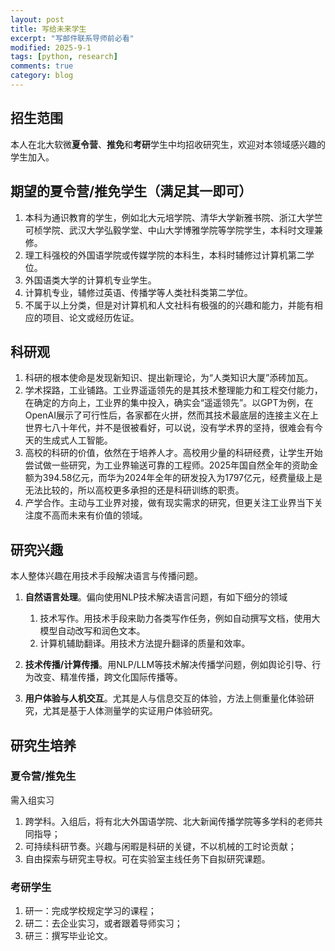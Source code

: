 ```yaml
---
layout: post
title: 写给未来学生
excerpt: "写邮件联系导师前必看"
modified: 2025-9-1
tags: [python, research]
comments: true
category: blog
---
```




## 招生范围

本人在北大软微**夏令营**、**推免**和**考研**学生中均招收研究生，欢迎对本领域感兴趣的学生加入。



## 期望的夏令营/推免学生（满足其一即可）

1. 本科为通识教育的学生，例如北大元培学院、清华大学新雅书院、浙江大学竺可桢学院、武汉大学弘毅学堂、中山大学博雅学院等学院学生，本科时文理兼修。
2. 理工科强校的外国语学院或传媒学院的本科生，本科时辅修过计算机第二学位。
3. 外国语类大学的计算机专业学生。
4. 计算机专业，辅修过英语、传播学等人类社科类第二学位。
5. 不属于以上分类，但是对计算机和人文社科有极强的的兴趣和能力，并能有相应的项目、论文或经历佐证。



## 科研观

1. 科研的根本使命是发现新知识、提出新理论，为“人类知识大厦”添砖加瓦。
2. 学术探路，工业铺路。工业界遥遥领先的是其技术整理能力和工程交付能力，在确定的方向上，工业界的集中投入，确实会“遥遥领先”。以GPT为例，在OpenAI展示了可行性后，各家都在火拼，然而其技术最底层的连接主义在上世界七八十年代，并不是很被看好，可以说，没有学术界的坚持，很难会有今天的生成式人工智能。
3. 高校的科研的价值，依然在于培养人才。高校用少量的科研经费，让学生开始尝试做一些研究，为工业界输送可靠的工程师。2025年国自然全年的资助金额为394.58亿元，而华为2024年全年的研发投入为1797亿元，经费量级上是无法比较的，所以高校更多承担的还是科研训练的职责。
4. 产学合作。主动与工业界对接，做有现实需求的研究，但更关注工业界当下关注度不高而未来有价值的领域。



## 研究兴趣

本人整体兴趣在用技术手段解决语言与传播问题。

1. **自然语言处理**。偏向使用NLP技术解决语言问题，有如下细分的领域
   1. 技术写作。用技术手段来助力各类写作任务，例如自动撰写文档，使用大模型自动改写和润色文本。
   2. 计算机辅助翻译。用技术方法提升翻译的质量和效率。

2. **技术传播/计算传播**。用NLP/LLM等技术解决传播学问题，例如舆论引导、行为改变、精准传播，跨文化国际传播等。
3. **用户体验与人机交互**。尤其是人与信息交互的体验，方法上侧重量化体验研究，尤其是基于人体测量学的实证用户体验研究。



## 研究生培养

### 夏令营/推免生

需入组实习

1. 跨学科。入组后，将有北大外国语学院、北大新闻传播学院等多学科的老师共同指导；
2. 可持续科研节奏。兴趣与闲暇是科研的关键，不以机械的工时论贡献；
3. 自由探索与研究主导权。可在实验室主线任务下自拟研究课题。

### 考研学生

1. 研一：完成学校规定学习的课程；
2. 研二：去企业实习，或者跟着导师实习；
3. 研三：撰写毕业论文。
